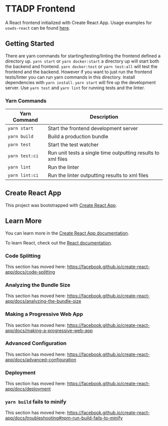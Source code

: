 # TTADP Frontend

A React frontend initialized with Create React App. Usage examples for `uswds-react` can be found [here](https://trussworks.github.io/react-uswds/).

## Getting Started

There are yarn commands for starting/testing/linting the frontend defined a directory up. `yarn start` or `yarn docker:start` a directory up will start both the backend and frontend. `yarn docker:test` or `yarn test:all` will test the frontend and the backend. However if you want to just run the frontend tests/linter you can run yarn commands in this directory. Install dependencies with `yarn install`. `yarn start` will fire up the development server. Use `yarn test` and `yarn lint` for running tests and the linter.

### Yarn Commands

| Yarn Command | Description |
|-|-|
| `yarn start` | Start the frontend development server |
| `yarn build` | Build a production bundle |
| `yarn test` | Start the test watcher |
| `yarn test:ci` | Run unit tests a single time outputting results to xml files |
| `yarn lint` | Run the linter |
| `yarn lint:ci` | Run the linter outputting results to xml files |

## Create React App

This project was bootstrapped with [Create React App](https://github.com/facebook/create-react-app).

## Learn More

You can learn more in the [Create React App documentation](https://facebook.github.io/create-react-app/docs/getting-started).

To learn React, check out the [React documentation](https://reactjs.org/).

### Code Splitting

This section has moved here: https://facebook.github.io/create-react-app/docs/code-splitting

### Analyzing the Bundle Size

This section has moved here: https://facebook.github.io/create-react-app/docs/analyzing-the-bundle-size

### Making a Progressive Web App

This section has moved here: https://facebook.github.io/create-react-app/docs/making-a-progressive-web-app

### Advanced Configuration

This section has moved here: https://facebook.github.io/create-react-app/docs/advanced-configuration

### Deployment

This section has moved here: https://facebook.github.io/create-react-app/docs/deployment

### `yarn build` fails to minify

This section has moved here: https://facebook.github.io/create-react-app/docs/troubleshooting#npm-run-build-fails-to-minify